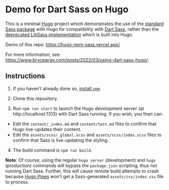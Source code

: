 # Demo for Dart Sass on Hugo

This is a minimal [Hugo](https://gohugo.io) project which demonstrates the use of the [standard Sass package](https://github.com/sass/sass) with Hugo for compatibility with [Dart Sass](https://sass-lang.com/dart-sass), rather than the [deprecated LibSass implementation](https://sass-lang.com/blog/libsass-is-deprecated) which is built into Hugo.

Demo of this repo: https://hugo-npm-sass.vercel.app/

For more information, see https://www.brycewray.com/posts/2022/03/using-dart-sass-hugo/.

## Instructions

1. If you haven’t already done so, [install `npm`](https://docs.npmjs.com/downloading-and-installing-node-js-and-npm).

2. Clone this repository.

3. Run `npm run start` to launch the Hugo development server (at http://localhost:1313) with Dart Sass running. If you wish, you then can:
- Edit the `content/_index.md` and `content/test.md` files to confirm that Hugo live-updates their content.
- Edit the `assets/scss/_global.scss` and `assets/scss/index.scss` files to confirm that Sass is live-updating the styling.

4. The build command is `npm run build`.

**Note**: Of course, using the regular `hugo server` (development) and `hugo` (production) commands will bypass the `package.json` scripting, thus not running Dart Sass. Further, this will cause remote build attempts to crash because [Hugo Pipes](https://gohugo.io/hugo-pipes) won’t get a Sass-generated `assets/css/index.css` file to process.